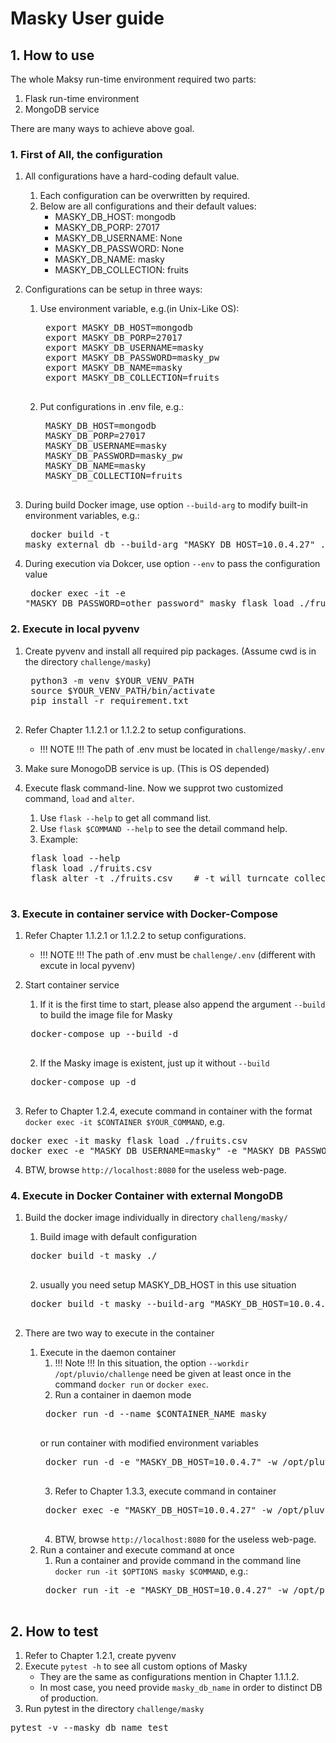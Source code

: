 # Masky User guide


## 1. How to use
   The whole Maksy run-time environment required two parts:
   1. Flask run-time environment
   2. MongoDB service

There are many ways to achieve above goal.

### 1. First of All, the configuration
1. All configurations have a hard-coding default value.
    1. Each configuration can be overwritten by required.
    2. Below are all configurations and their default values:
       - MASKY_DB_HOST: mongodb
       - MASKY_DB_PORP: 27017
       - MASKY_DB_USERNAME: None
       - MASKY_DB_PASSWORD: None
       - MASKY_DB_NAME: masky
       - MASKY_DB_COLLECTION: fruits

2. Configurations can be setup in three ways:
    1. Use environment variable, e.g.(in Unix-Like OS):
        <pre>
        export MASKY_DB_HOST=mongodb
        export MASKY_DB_PORP=27017
        export MASKY_DB_USERNAME=masky
        export MASKY_DB_PASSWORD=masky_pw
        export MASKY_DB_NAME=masky
        export MASKY_DB_COLLECTION=fruits
        </pre>
    2. Put configurations in .env file, e.g.:
        <pre>
        MASKY_DB_HOST=mongodb
        MASKY_DB_PORP=27017
        MASKY_DB_USERNAME=masky
        MASKY_DB_PASSWORD=masky_pw
        MASKY_DB_NAME=masky
        MASKY_DB_COLLECTION=fruits
        </pre>
3. During build Docker image, use option `--build-arg` to modify built-in environment variables, e.g.:
        <pre>
        docker build -t masky_external_db --build-arg "MASKY_DB_HOST=10.0.4.27" ./
        </pre>
4. During execution via Dokcer, use option `--env` to pass the configuration value
        <pre>
        docker exec -it -e "MASKY_DB_PASSWORD=other_password" masky flask load ./fruits.csv -t
        </pre>
        
### 2. Execute in local pyvenv
1. Create pyvenv and install all required pip packages. (Assume cwd is in the directory `challenge/masky`)
    <pre>
    python3 -m venv $YOUR_VENV_PATH
    source $YOUR_VENV_PATH/bin/activate
    pip install -r requirement.txt
    </pre>

2. Refer Chapter 1.1.2.1 or 1.1.2.2 to setup configurations.
   - !!! NOTE !!! The path of .env must be located in `challenge/masky/.env`

3. Make sure MonogoDB service is up. (This is OS depended)

4. Execute flask command-line. Now we supprot two customized command, `load` and `alter`.
    1. Use `flask --help` to get all command list. 
    2. Use `flask $COMMAND --help` to see the detail command help.
    3. Example:
    <pre>
    flask load --help
    flask load ./fruits.csv
    flask alter -t ./fruits.csv    # -t will turncate collection before write new one
    </pre>

### 3. Execute in container service with Docker-Compose
1. Refer Chapter 1.1.2.1 or 1.1.2.2 to setup configurations.
    - !!! NOTE !!! The path of .env must be `challenge/.env` (different with excute in local pyvenv)

2. Start container service
    1. If it is the first time to start, please also append the argument `--build` to build the image file for Masky
    <pre>
    docker-compose up --build -d
    </pre>

    2. If the Masky image is existent, just up it without `--build`
    <pre>
    docker-compose up -d
    </pre>

3. Refer to Chapter 1.2.4, execute command in container with the format `docker exec -it $CONTAINER $YOUR_COMMAND`, e.g.
<pre>
docker exec -it masky flask load ./fruits.csv
docker exec -e "MASKY_DB_USERNAME=masky" -e "MASKY_DB_PASSWORD=pluvio5278Masky?" masky flask load ./fruits.csv
</pre>

4. BTW, browse `http://localhost:8080` for the useless web-page.

### 4. Execute in Docker Container with external MongoDB   
1. Build the docker image individually in directory `challeng/masky/`
    1. Build image with default configuration
    <pre>
    docker build -t masky ./
    </pre>
    2. usually you need setup MASKY_DB_HOST in this use situation
    <pre>
    docker build -t masky --build-arg "MASKY_DB_HOST=10.0.4.27" ./
    </pre>

2. There are two way to execute in the container
    1. Execute in the daemon container
        1. !!! Note !!! In this situation, the option `--workdir /opt/pluvio/challenge` need be given at least once in the command `docker run` or `docker exec`.
        2. Run a container in daemon mode
        <pre>
        docker run -d --name $CONTAINER_NAME masky
        </pre>
        or run container with modified environment variables
        <pre>
        docker run -d -e "MASKY_DB_HOST=10.0.4.7" -w /opt/pluvio/challenge --name $CONTAINER_NAME masky
        </pre>
        3. Refer to Chapter 1.3.3, execute command in container
        <pre>
        docker exec -e "MASKY_DB_HOST=10.0.4.27" -w /opt/pluvio/challenge $CONTAINER_NAME flask load ./fruits.csv
        </pre>
        4. BTW, browse `http://localhost:8080` for the useless web-page.
    2. Run a container and execute command at once
        1. Run a container and provide command in the command line `docker run -it $OPTIONS masky $COMMAND`, e.g.:
        <pre>
        docker run -it -e "MASKY_DB_HOST=10.0.4.27" -w /opt/pluvio/challenge masky flask load ./fruits -t
        </pre>
        
## 2. How to test
1. Refer to Chapter 1.2.1, create pyvenv
2. Execute `pytest -h` to see all custom options of Masky
    - They are the same as configurations mention in Chapter 1.1.1.2.
    - In most case, you need provide `masky_db_name` in order to distinct DB of production.
3. Run pytest in the directory `challenge/masky`
<pre>
pytest -v --masky_db_name test
</pre>